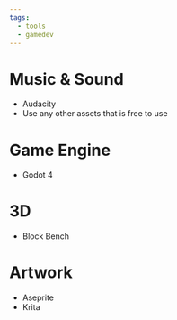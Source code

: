 ```yaml
---
tags:
  - tools
  - gamedev
---
```

# Music & Sound 
- Audacity 
- Use any other assets that is free to use

# Game Engine 
- Godot 4

# 3D 
- Block Bench


# Artwork 
- Aseprite
- Krita